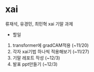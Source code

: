 # xai

류재석, 유경민, 최민혁 xai 기말 과제

* 할일
1. transformer에 gradCAM적용 (~11/20)
2. 각자 xai기법 하나씩 적용해보기 (~11/27)
3. 기말 레포트 작성 (~12/3)
4. 발표 ppt만들기 (~12/3)
